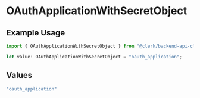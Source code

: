 # OAuthApplicationWithSecretObject

## Example Usage

```typescript
import { OAuthApplicationWithSecretObject } from "@clerk/backend-api-client/models/components";

let value: OAuthApplicationWithSecretObject = "oauth_application";
```

## Values

```typescript
"oauth_application"
```